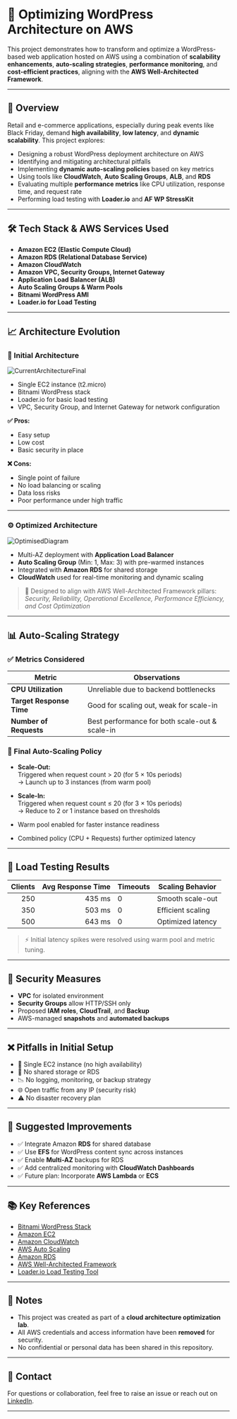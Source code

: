 # 🧱 Optimizing WordPress Architecture on AWS

This project demonstrates how to transform and optimize a WordPress-based web application hosted on AWS using a combination of **scalability enhancements**, **auto-scaling strategies**, **performance monitoring**, and **cost-efficient practices**, aligning with the **AWS Well-Architected Framework**.

---

## 🚀 Overview

Retail and e-commerce applications, especially during peak events like Black Friday, demand **high availability**, **low latency**, and **dynamic scalability**. This project explores:

- Designing a robust WordPress deployment architecture on AWS
- Identifying and mitigating architectural pitfalls
- Implementing **dynamic auto-scaling policies** based on key metrics
- Using tools like **CloudWatch**, **Auto Scaling Groups**, **ALB**, and **RDS**
- Evaluating multiple **performance metrics** like CPU utilization, response time, and request rate
- Performing load testing with **Loader.io** and **AF WP StressKit**

---

## 🛠️ Tech Stack & AWS Services Used

- **Amazon EC2 (Elastic Compute Cloud)**
- **Amazon RDS (Relational Database Service)**
- **Amazon CloudWatch**
- **Amazon VPC, Security Groups, Internet Gateway**
- **Application Load Balancer (ALB)**
- **Auto Scaling Groups & Warm Pools**
- **Bitnami WordPress AMI**
- **Loader.io for Load Testing**

---

## 📈 Architecture Evolution

### 🧱 Initial Architecture


![CurrentArchitectureFinal](https://github.com/user-attachments/assets/d77a2c0e-4750-4cf1-9022-bbf83eb83f26)

- Single EC2 instance (t2.micro)
- Bitnami WordPress stack
- Loader.io for basic load testing
- VPC, Security Group, and Internet Gateway for network configuration

**✅ Pros:**
- Easy setup
- Low cost
- Basic security in place

**❌ Cons:**
- Single point of failure
- No load balancing or scaling
- Data loss risks
- Poor performance under high traffic

---

### ⚙️ Optimized Architecture

![OptimisedDiagram](https://github.com/user-attachments/assets/091692f6-7e42-4140-a2ba-223f45d5cc23)

- Multi-AZ deployment with **Application Load Balancer**
- **Auto Scaling Group** (Min: 1, Max: 3) with pre-warmed instances
- Integrated with **Amazon RDS** for shared storage
- **CloudWatch** used for real-time monitoring and dynamic scaling

> 📌 Designed to align with AWS Well-Architected Framework pillars: *Security, Reliability, Operational Excellence, Performance Efficiency, and Cost Optimization*

---

## 📊 Auto-Scaling Strategy

### ✅ Metrics Considered

| Metric              | Observations |
|---------------------|--------------|
| **CPU Utilization** | Unreliable due to backend bottlenecks |
| **Target Response Time** | Good for scaling out, weak for scale-in |
| **Number of Requests** | Best performance for both scale-out & scale-in |

### 🔁 Final Auto-Scaling Policy

- **Scale-Out:**  
  Triggered when request count > 20 (for 5 × 10s periods)  
  → Launch up to 3 instances (from warm pool)

- **Scale-In:**  
  Triggered when request count ≤ 20 (for 3 × 10s periods)  
  → Reduce to 2 or 1 instance based on thresholds

- Warm pool enabled for faster instance readiness
- Combined policy (CPU + Requests) further optimized latency

---

## 🧪 Load Testing Results

| Clients | Avg Response Time | Timeouts | Scaling Behavior |
|--------:|------------------:|----------|------------------|
| 250     | 435 ms            | 0        | Smooth scale-out |
| 350     | 503 ms            | 0        | Efficient scaling |
| 500     | 643 ms            | 0        | Optimized latency |

> ⚡ Initial latency spikes were resolved using warm pool and metric tuning.

---

## 🔐 Security Measures

- **VPC** for isolated environment
- **Security Groups** allow HTTP/SSH only
- Proposed **IAM roles**, **CloudTrail**, and **Backup**
- AWS-managed **snapshots** and **automated backups**

---

## ❌ Pitfalls in Initial Setup

- 🔻 Single EC2 instance (no high availability)
- 🚫 No shared storage or RDS
- 📉 No logging, monitoring, or backup strategy
- 🌐 Open traffic from any IP (security risk)
- ⚠️ No disaster recovery plan

---

## 🔧 Suggested Improvements

- ✅ Integrate Amazon **RDS** for shared database
- ✅ Use **EFS** for WordPress content sync across instances
- ✅ Enable **Multi-AZ** backups for RDS
- ✅ Add centralized monitoring with **CloudWatch Dashboards**
- ✅ Future plan: Incorporate **AWS Lambda** or **ECS**

---

## 📚 Key References

- [Bitnami WordPress Stack](https://bitnami.com/stack/wordpress)
- [Amazon EC2](https://aws.amazon.com/ec2/)
- [Amazon CloudWatch](https://aws.amazon.com/cloudwatch/)
- [AWS Auto Scaling](https://aws.amazon.com/autoscaling/)
- [Amazon RDS](https://aws.amazon.com/rds/)
- [AWS Well-Architected Framework](https://aws.amazon.com/architecture/well-architected/)
- [Loader.io Load Testing Tool](https://loader.io/)

---

## 📌 Notes

- This project was created as part of a **cloud architecture optimization lab**.
- All AWS credentials and access information have been **removed** for security.
- No confidential or personal data has been shared in this repository.

---

## 📩 Contact

For questions or collaboration, feel free to raise an issue or reach out on [LinkedIn](#).

---
